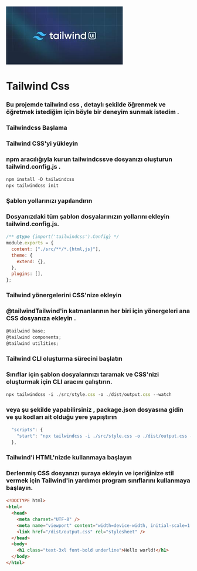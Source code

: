 ![img](download.jpg)

# Tailwind Css

### Bu projemde tailwind css , detaylı şekilde öğrenmek ve öğretmek istediğim için böyle bir deneyim sunmak istedim .

### Tailwindcss Başlama

### Tailwind CSS'yi yükleyin

### npm aracılığıyla kurun tailwindcssve dosyanızı oluşturun tailwind.config.js .

```js
npm install -D tailwindcss
npx tailwindcss init
```

### Şablon yollarınızı yapılandırın

### Dosyanızdaki tüm şablon dosyalarınızın yollarını ekleyin tailwind.config.js.

```js
/** @type {import('tailwindcss').Config} */
module.exports = {
  content: ["./src/**/*.{html,js}"],
  theme: {
    extend: {},
  },
  plugins: [],
};
```

### Tailwind yönergelerini CSS'nize ekleyin

### @tailwindTailwind'in katmanlarının her biri için yönergeleri ana CSS dosyanıza ekleyin .

```js
@tailwind base;
@tailwind components;
@tailwind utilities;
```

### Tailwind CLI oluşturma sürecini başlatın

### Sınıflar için şablon dosyalarınızı taramak ve CSS'nizi oluşturmak için CLI aracını çalıştırın.

```jsx
npx tailwindcss -i ./src/style.css -o ./dist/output.css --watch
```

### veya şu şekilde yapabilirsiniz , package.json dosyasına gidin ve şu kodları ait olduğu yere yapıştırın

```js
  "scripts": {
    "start": "npx tailwindcss -i ./src/style.css -o ./dist/output.css --watch"
  },
```

### Tailwind'i HTML'nizde kullanmaya başlayın

### Derlenmiş CSS dosyanızı şuraya ekleyin <head>ve içeriğinize stil vermek için Tailwind'in yardımcı program sınıflarını kullanmaya başlayın.

```html
<!DOCTYPE html>
<html>
  <head>
    <meta charset="UTF-8" />
    <meta name="viewport" content="width=device-width, initial-scale=1.0" />
    <link href="/dist/output.css" rel="stylesheet" />
  </head>
  <body>
    <h1 class="text-3xl font-bold underline">Hello world!</h1>
  </body>
</html>
```
